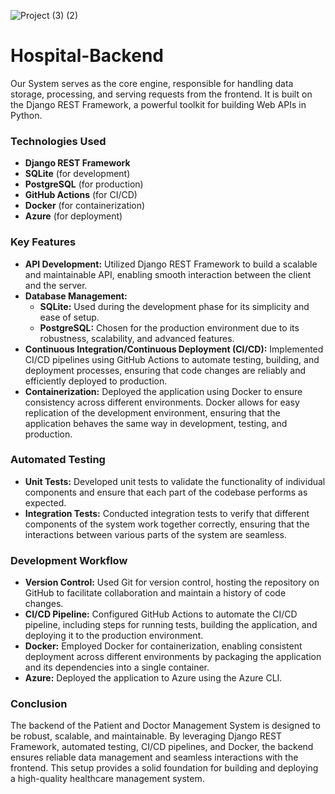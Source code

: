 ![Project (3) (2)](https://github.com/Hospital-Database/Backend/assets/90472426/9ad4d9c6-ad67-44ab-a439-5c5479738348)

# Hospital-Backend

 Our  System serves as the core engine, responsible for handling data storage, processing, and serving requests from the frontend. It is built on the Django REST Framework, a powerful toolkit for building Web APIs in Python.

### Technologies Used
- **Django REST Framework**
- **SQLite** (for development)
- **PostgreSQL** (for production)
- **GitHub Actions** (for CI/CD)
- **Docker** (for containerization)
- **Azure** (for deployment)

### Key Features
- **API Development:** Utilized Django REST Framework to build a scalable and maintainable API, enabling smooth interaction between the client and the server.
- **Database Management:** 
  - **SQLite:** Used during the development phase for its simplicity and ease of setup.
  - **PostgreSQL:** Chosen for the production environment due to its robustness, scalability, and advanced features.
- **Continuous Integration/Continuous Deployment (CI/CD):** Implemented CI/CD pipelines using GitHub Actions to automate testing, building, and deployment processes, ensuring that code changes are reliably and efficiently deployed to production.
- **Containerization:** Deployed the application using Docker to ensure consistency across different environments. Docker allows for easy replication of the development environment, ensuring that the application behaves the same way in development, testing, and production.

### Automated Testing
- **Unit Tests:** Developed unit tests to validate the functionality of individual components and ensure that each part of the codebase performs as expected.
- **Integration Tests:** Conducted integration tests to verify that different components of the system work together correctly, ensuring that the interactions between various parts of the system are seamless.


### Development Workflow
- **Version Control:** Used Git for version control, hosting the repository on GitHub to facilitate collaboration and maintain a history of code changes.
- **CI/CD Pipeline:** Configured GitHub Actions to automate the CI/CD pipeline, including steps for running tests, building the application, and deploying it to the production environment.
- **Docker:** Employed Docker for containerization, enabling consistent deployment across different environments by packaging the application and its dependencies into a single container.
- **Azure:** Deployed the application to Azure using the Azure CLI.

### Conclusion

The backend of the Patient and Doctor Management System is designed to be robust, scalable, and maintainable. By leveraging Django REST Framework, automated testing, CI/CD pipelines, and Docker, the backend ensures reliable data management and seamless interactions with the frontend. This setup provides a solid foundation for building and deploying a high-quality healthcare management system.






